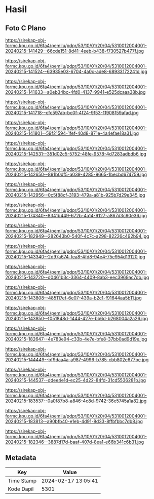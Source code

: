 # Hasil

## Foto C Plano

https://sirekap-obj-formc.kpu.go.id/6fa4/pemilu/pdpr/53/10/01/20/04/5310012004001-20240215-141429--66cde151-8d41-4eeb-b438-f730527b477f.jpg

https://sirekap-obj-formc.kpu.go.id/6fa4/pemilu/pdpr/53/10/01/20/04/5310012004001-20240215-141524--63935e03-6704-4a0c-ade8-68933172241d.jpg

https://sirekap-obj-formc.kpu.go.id/6fa4/pemilu/pdpr/53/10/01/20/04/5310012004001-20240215-141633--a0eb34bc-4fd0-4137-9941-e525dcaaa38b.jpg

https://sirekap-obj-formc.kpu.go.id/6fa4/pemilu/pdpr/53/10/01/20/04/5310012004001-20240215-141718--cfc597ab-bc0f-4f24-9f53-11908f59afad.jpg

https://sirekap-obj-formc.kpu.go.id/6fa4/pemilu/pdpr/53/10/01/20/04/5310012004001-20240215-141801--59f21594-1fef-40d8-871e-4a4efae18a31.jpg

https://sirekap-obj-formc.kpu.go.id/6fa4/pemilu/pdpr/53/10/01/20/04/5310012004001-20240215-142531--351d02c5-5752-48fe-9578-4d7283adbdb6.jpg

https://sirekap-obj-formc.kpu.go.id/6fa4/pemilu/pdpr/53/10/01/20/04/5310012004001-20240215-142650--891b0df5-a039-4285-9665-1becbd674759.jpg

https://sirekap-obj-formc.kpu.go.id/6fa4/pemilu/pdpr/53/10/01/20/04/5310012004001-20240215-142956--0c5f88cf-3193-479a-a81b-925b7d29e345.jpg

https://sirekap-obj-formc.kpu.go.id/6fa4/pemilu/pdpr/53/10/01/20/04/5310012004001-20240215-174340--8341b449-672b-4a14-9127-a867d3c90e36.jpg

https://sirekap-obj-formc.kpu.go.id/6fa4/pemilu/pdpr/53/10/01/20/04/5310012004001-20240215-182949--282643b0-540f-4c7c-a298-82226c492b94.jpg

https://sirekap-obj-formc.kpu.go.id/6fa4/pemilu/pdpr/53/10/01/20/04/5310012004001-20240215-143340--2d97a674-fea8-4fd8-94e4-75e954d13120.jpg

https://sirekap-obj-formc.kpu.go.id/6fa4/pemilu/pdpr/53/10/01/20/04/5310012004001-20240215-143720--d0461b3c-3364-4409-8ab3-eec3969ac7db.jpg

https://sirekap-obj-formc.kpu.go.id/6fa4/pemilu/pdpr/53/10/01/20/04/5310012004001-20240215-143808--485117ef-6e07-439a-b2c1-f91644aa5b11.jpg

https://sirekap-obj-formc.kpu.go.id/6fa4/pemilu/pdpr/53/10/01/20/04/5310012004001-20240215-143850--f051848d-1444-427e-bb6d-b268004a2a26.jpg

https://sirekap-obj-formc.kpu.go.id/6fa4/pemilu/pdpr/53/10/01/20/04/5310012004001-20240215-182647--4e783e94-c33b-4e7e-bfe8-37bb0ad9d19e.jpg

https://sirekap-obj-formc.kpu.go.id/6fa4/pemilu/pdpr/53/10/01/20/04/5310012004001-20240215-144449--bf9daa4a-a987-4996-b785-cbb802e677be.jpg

https://sirekap-obj-formc.kpu.go.id/6fa4/pemilu/pdpr/53/10/01/20/04/5310012004001-20240215-144537--ddee4e1d-ec25-4d22-84fd-31cd5536281b.jpg

https://sirekap-obj-formc.kpu.go.id/6fa4/pemilu/pdpr/53/10/01/20/04/5310012004001-20240215-183537--0a0f87b8-a846-4c8d-9742-36e5745a1a82.jpg

https://sirekap-obj-formc.kpu.go.id/6fa4/pemilu/pdpr/53/10/01/20/04/5310012004001-20240215-183813--a90bfb40-e1eb-4d91-8d33-8ffbfbbc7db8.jpg

https://sirekap-obj-formc.kpu.go.id/6fa4/pemilu/pdpr/53/10/01/20/04/5310012004001-20240215-182346--3887d17d-baaf-407d-8ea1-e66b341c6b31.jpg


## Metadata

| Key        | Value               |
| ---------- | ------------------- |
| Time Stamp | 2024-02-17 13:05:41 |
| Kode Dapil | 5301                |



